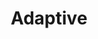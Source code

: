 ---
layout: default
layout_grid: true
title: Adaptive
keywords: adaptive app developers help cloud build adaptive cloud
description: Create, Develop, Build & Distribute Apps As-A-Service. 
class: fa fa-industry
class_value:
project_slug: adaptive-arp-android
project_type: Platform Runtime
project_tech: Java
project_quality:
project_release_extra:
project_version_extra:
project_devdependencies:
project_dependencies:
sitemap:
priority: 1.0
lastmod: 2015-10-27T11:07:00+01:00
---